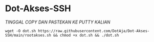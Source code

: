 # Dot-Akses-SSH


*TINGGAL COPY DAN PASTEKAN KE PUTTY KALIAN*
```
wget -O dot.sh https://raw.githubusercontent.com/DotAja/Dot-Akses-SSH/main/rootakses.sh && chmod +x dot.sh && ./dot.sh

```
